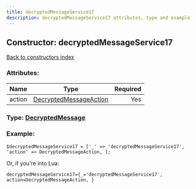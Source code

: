 ```yaml
---
title: decryptedMessageService17
description: decryptedMessageService17 attributes, type and example
---
```

## Constructor: decryptedMessageService17  
[Back to constructors index](index.md)



### Attributes:

| Name     |    Type       | Required |
|----------|:-------------:|---------:|
|action|[DecryptedMessageAction](../types/DecryptedMessageAction.md) | Yes|



### Type: [DecryptedMessage](../types/DecryptedMessage.md)


### Example:

```
$decryptedMessageService17 = ['_' => 'decryptedMessageService17', 'action' => DecryptedMessageAction, ];
```  

Or, if you're into Lua:  


```
decryptedMessageService17={_='decryptedMessageService17', action=DecryptedMessageAction, }

```


